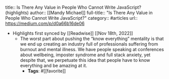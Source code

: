 title:: Is There Any Value in People Who Cannot Write JavaScript? (highlights)
author:: [[Mandy Michael]]
full-title:: "Is There Any Value in People Who Cannot Write JavaScript?"
category:: #articles
url:: https://medium.com/p/d0a66b16de06

- Highlights first synced by [[Readwise]] [[Nov 18th, 2022]]
	- The worst part about pushing the “know everything” mentality is that we end up creating an industry full of professionals suffering from burnout and mental illness. We have people speaking at conferences about wellbeing, imposter syndrome and full stack anxiety, yet despite that, we perpetuate this idea that people have to know everything and be amazing at it.
		- **Tags**: #[[favorite]]